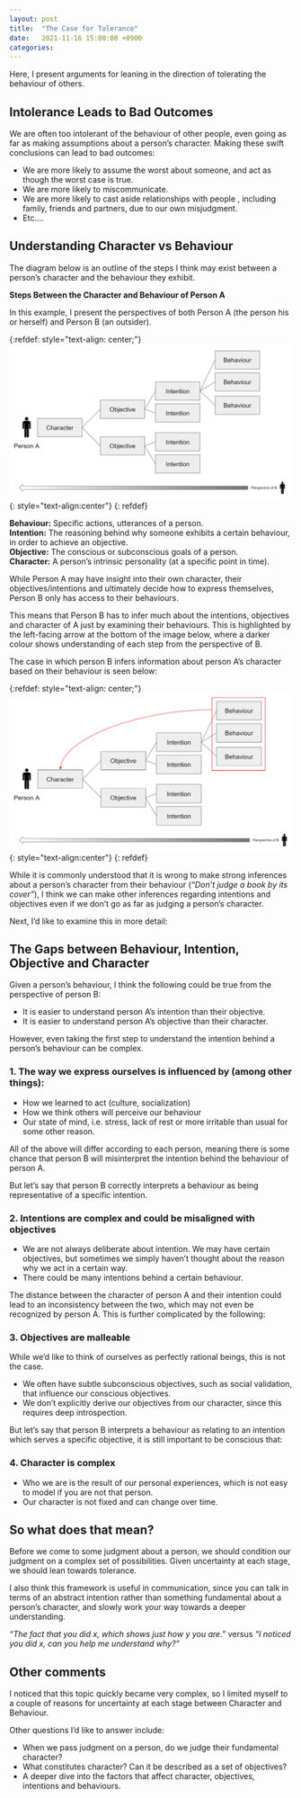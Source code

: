 ```yaml
---
layout: post
title:  "The Case for Tolerance"
date:   2021-11-16 15:00:00 +0900
categories:
---
```


Here, I present arguments for leaning in the direction of tolerating the behaviour of others.

## Intolerance Leads to Bad Outcomes

We are often too intolerant of the behaviour of other people, even going as far as making assumptions about a person’s character. Making these swift conclusions can lead to bad outcomes:

- We are more likely to assume the worst about someone, and act as though the worst case is true.
- We are more likely to miscommunicate.
- We are more likely to cast aside relationships with people , including family, friends and partners, due to our own misjudgment.
- Etc….

## Understanding Character vs Behaviour

The diagram below is an outline of the steps I think may exist between a person’s character and the behaviour they exhibit.

**Steps Between the Character and Behaviour of Person A**

In this example, I present the perspectives of both Person A (the person his or herself) and Person B (an outsider).

{:refdef: style="text-align: center;"}
![Arrow](https://raw.githubusercontent.com/valencia21/valencia21.github.io/master/_site/assets/img/2021-11-16/flowchart_arrow.png){: style="text-align:center"}
{: refdef}

**Behaviour:** Specific actions, utterances of a person.<br />
**Intention:** The reasoning behind why someone exhibits a certain behaviour, in order to achieve an objective.<br />
**Objective:** The conscious or subconscious goals of a person.<br />
**Character:** A person’s intrinsic personality (at a specific point in time).<br />

While Person A may have insight into their own character, their objectives/intentions and ultimately decide how to express themselves, Person B only has access to their behaviours.

This means that Person B has to infer much about the intentions, objectives and character of A just by examining their behaviours. This is highlighted by the left-facing arrow at the bottom of the image below, where a darker colour shows understanding of each step from the perspective of B.

The case in which person B infers information about person A’s character based on their behaviour is seen below:

{:refdef: style="text-align: center;"}
![Character Inference](https://raw.githubusercontent.com/valencia21/valencia21.github.io/master/_site/assets/img/2021-11-16/flowchart_inference.png){: style="text-align:center"}
{: refdef}

While it is commonly understood that it is wrong to make strong inferences about a person’s character from their behaviour (*“Don’t judge a book by its cover”*), I think we can make other inferences regarding intentions and objectives even if we don’t go as far as judging a person’s character.

Next, I’d like to examine this in more detail:

## The Gaps between Behaviour, Intention, Objective and Character

Given a person’s behaviour, I think the following could be true from the perspective of person B:

- It is easier to understand person A’s intention than their objective.
- It is easier to understand person A’s objective than their character.

However, even taking the first step to understand the intention behind a person’s behaviour can be complex.

### 1. The way we express ourselves is influenced by (among other things):

- How we learned to act (culture, socialization)
- How we think others will perceive our behaviour
- Our state of mind, i.e. stress, lack of rest or more irritable than usual for some other reason.

All of the above will differ according to each person, meaning there is some chance that person B will misinterpret the intention behind the behaviour of person A.

But let’s say that person B correctly interprets a behaviour as being representative of a specific intention.

### 2. Intentions are complex and could be misaligned with objectives

- We are not always deliberate about intention. We may have certain objectives, but sometimes we simply haven’t thought about the reason why we act in a certain way.
- There could be many intentions behind a certain behaviour.

The distance between the character of person A and their intention could lead to an inconsistency between the two, which may not even be recognized by person A. This is further complicated by the following:

### 3. Objectives are malleable

While we’d like to think of ourselves as perfectly rational beings, this is not the case.

- We often have subtle subconscious objectives, such as social validation, that influence our conscious objectives.
- We don’t explicitly derive our objectives from our character, since this requires deep introspection.

But let’s say that person B interprets a behaviour as relating to an intention which serves a specific objective, it is still important to be conscious that:

### 4. Character is complex

- Who we are is the result of our personal experiences, which is not easy to model if you are not that person.
- Our character is not fixed and can change over time.

## So what does that mean?

Before we come to some judgment about a person, we should condition our judgment on a complex set of possibilities. Given uncertainty at each stage, we should lean towards tolerance.

I also think this framework is useful in communication, since you can talk in terms of an abstract intention rather than something fundamental about a person’s character, and slowly work your way towards a deeper understanding.

*“The fact that you did x, which shows just how y you are.”* versus *“I noticed you did x, can you help me understand why?”*

## Other comments

I noticed that this topic quickly became very complex, so I limited myself to a couple of reasons for uncertainty at each stage between Character and Behaviour.

Other questions I’d like to answer include:

- When we pass judgment on a person, do we judge their fundamental character?
- What constitutes character? Can it be described as a set of objectives?
- A deeper dive into the factors that affect character, objectives, intentions and behaviours.